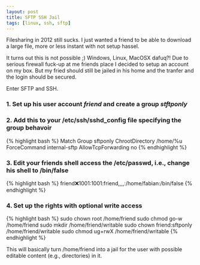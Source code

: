 ```yaml
---
layout: post
title: SFTP SSH Jail
tags: [linux, ssh, sftp]
---
```


Filesharing in 2012 still sucks. I just wanted a friend to be able to download a large file, more or less instant with not setup hassel.

It turns out this is not possible ;) Windows, Linux, MacOSX dafuq?!
Due to serious firewall fuck-up at me friends place I decided to setup an account on my box.
But my fried should still be jailed in his home and the tranfer and the login should be secured.

Enter SFTP and SSH.

### 1. Set up his user account *friend* and create a group *stftponly*
### 2. Add this to your /etc/ssh/sshd_config file specifying the group behavoir

{% highlight bash %}
Match Group sftponly
        ChrootDirectory /home/%u
        ForceCommand    internal-sftp
        AllowTcpForwarding      no
{% endhighlight %}

### 3. Edit your friends shell access the /etc/passwd, i.e., change his shell to /bin/false

{% highlight bash %}
friend:x:1001:1001:friend,,,,:/home/fabian:/bin/false
{% endhighlight %}

### 4. Set up the rights with optional write access

{% highlight bash %}
sudo chown root /home/friend
sudo chmod go-w /home/friend
sudo mkdir /home/friend/writable
sudo chown friend:sftponly /home/friend/writable
sudo chmod ug+rwX /home/friend/writable
{% endhighlight %}

This will basically turn /home/friend into a jail for the user with possible editable content (e.g., directories) in it.


